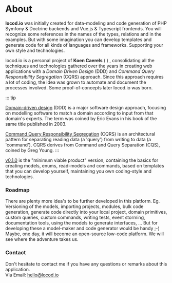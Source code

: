 # About

__locod.io__ was initially created for data-modeling and code generation
of PHP Symfony & Doctrine backends and Vue.js & Typescript frontends. 
You will recognize some references in the names of the types, 
relations and in the examples.
But with some imagination you can develop templates and
generate code for all kinds of languages and frameworks.
Supporting your own style and technologies.

locod.io is a personal project of 
__Koen Caerels__ ( [<vp-icon icon="fa:linkedin"/>](https://be.linkedin.com/in/koencaerels))
, consolidating all the techniques and 
technologies gathered over the years in creating web applications with a _Domain
Driven Design_ (DDD) and _Command Query Responsibility Segregation_ (CQRS) approach. 
Since this approach requires a lot of coding, the idea was grown to automate and document
the processes involved. Some proof-of-concepts later locod.io was born.

::: tip

[Domain-driven design](https://en.wikipedia.org/wiki/Domain-driven_design) 
(DDD) is a major software design approach, 
focusing on modelling software to match a domain according to input from that domain's experts.
The term was coined by Eric Evans in his book of the same title published in 2003.

[Command Query Responsibility Segregation](https://en.wikipedia.org/wiki/Command%E2%80%93query_separation) 
(CQRS) is an architectural pattern for separating 
reading data (a 'query') from writing to data (a 'command'). CQRS derives from 
Command and Query Separation (CQS), coined by Greg Young.
:::

[v0.1.0](releases.md#v010-initial-release) is the "minimum viable product" version, 
containing the basics for creating 
models, enums, read-models and commands, based on templates that you can develop 
yourself, maintaining you own coding-style and technologies.

### Roadmap

There are plenty more idea's to be further developed in this platform. Eg.
Versioning of the models, importing projects, modules, bulk code generation, generate code directly into
your local project, domain primitives, custom queries, custom commands, writing tests, 
event storming, documentation tools, using the models to generate interfaces, ...
But for developing these a model-maker and code generator would be handy ;-)
Maybe, one day, it will become an open-source low-code platform. 
We will see where the adventure takes us.

### Contact

Don't hesitate to contact me if you have any questions or remarks about this application.  
Via Email:  [hello@locod.io](mailto:hello@locod.io)
